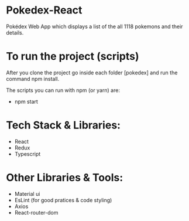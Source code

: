 # Pokedex-React

Pokédex Web App which displays a list of the all 1118 pokemons and their details.

# To run the project (scripts)

After you clone the project go inside each folder [pokedex] and run the command npm install.

The scripts you can run with npm (or yarn) are: 

- npm start

# Tech Stack & Libraries:

- React
- Redux
- Typescript

# Other Libraries & Tools:

- Material ui
- EsLint (for good pratices & code styling)
- Axios
- React-router-dom
